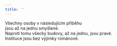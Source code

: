 ```yaml
---
title: ''
---
```


Všechny osoby v následujícím příběhu  
jsou až na jednu smyšlené.  
Naproti tomu všecky budovy, až na jednu, jsou pravé.  
Instituce jsou bez výjimky románové.
